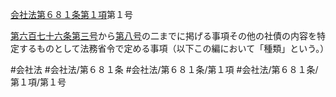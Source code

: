 [会社法第６８１条第１項](会社法＿＿＿＿第６８１条第１項)第１号

[第六百七十六条](会社法＿＿＿＿第６７６条)[第三号](会社法＿＿＿＿第６８１条第１項第３号)から[第八号](会社法＿＿＿＿第６８１条第１項第８号)の二までに掲げる事項その他の社債の内容を特定するものとして法務省令で定める事項（以下この編において「種類」という。）


#会社法
#会社法/第６８１条
#会社法/第６８１条/第１項
#会社法/第６８１条/第１項/第１号
